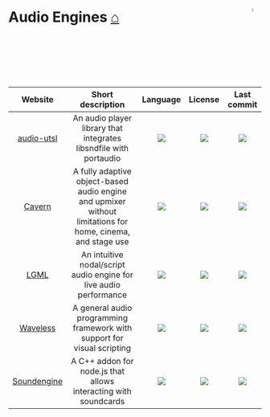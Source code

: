 # Audio Engines [⌂](https://github.com/forart/HyMPS#-1) <img align="right" alt="WIP" src="https://user-images.githubusercontent.com/171307/210726270-adc28ba9-dada-42cf-b53e-b01d03e3dca7.png" width="4%" />
|Website|Short description|Language|License|Last commit|
|:-:|:-:|:-:|:-:|:-:|
|[audio-utsl](https://github.com/cxw42/audio-utsl)|An audio player library that integrates libsndfile with portaudio|![](https://img.shields.io/github/languages/top/cxw42/audio-utsl?color=pink&style=flat-square)|![](https://flat.badgen.net/github/license/cxw42/audio-utsl?label=)|![](https://flat.badgen.net/github/last-commit/cxw42/audio-utsl?label=)|
|[Cavern](http://cavern.sbence.hu/cavern/)|A fully adaptive object-based audio engine and upmixer without limitations for home, cinema, and stage use|![](https://img.shields.io/github/languages/top/VoidXH/Cavern?color=pink&style=flat-square)|![](https://flat.badgen.net/github/license/VoidXH/Cavern?label=)|![](https://flat.badgen.net/github/last-commit/VoidXH/Cavern?label=)|
|[LGML](https://organicorchestra.github.io/LGML/)|An intuitive nodal/script audio engine for live audio performance|![](https://img.shields.io/github/languages/top/OrganicOrchestra/LGML?color=pink&style=flat-square)|![](https://flat.badgen.net/github/license/OrganicOrchestra/LGML?label=)|![](https://flat.badgen.net/github/last-commit/OrganicOrchestra/LGML?label=)|
|[Waveless](https://github.com/zhangdoa/Waveless)|A general audio programming framework with support for visual scripting|![](https://img.shields.io/github/languages/top/zhangdoa/Waveless?color=pink&style=flat-square)|![](https://flat.badgen.net/github/license/zhangdoa/Waveless?label=)|![](https://flat.badgen.net/github/last-commit/zhangdoa/Waveless?label=)|
|[Soundengine](https://github.com/mmende/soundengine#readme)|A C++ addon for node.js that allows interacting with soundcards|[![](https://img.shields.io/github/languages/top/mmende/soundengine?color=pink&style=flat-square)](https://github.com/mmende/soundengine/graphs/contributors)|[![](https://flat.badgen.net/github/license/mmende/soundengine?label=)](https://github.com/mmende/soundengine/blob/master/LICENSE)|[![](https://flat.badgen.net/github/last-commit/mmende/soundengine?label=)](https://github.com/mmende/soundengine/graphs/code-frequency)|

